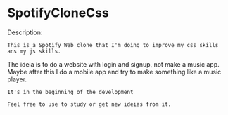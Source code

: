 # SpotifyCloneCss
 Description:

    This is a Spotify Web clone that I'm doing to improve my css skills ans my js skills.
    
   The ideia is to do a website with login and signup, not make a music app. Maybe after this I do a mobile app and try to make something like a music player.

    It's in the beginning of the development

    Feel free to use to study or get new ideias from it.